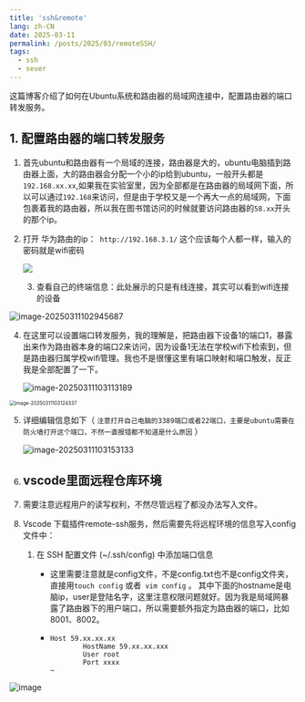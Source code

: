 ```yaml
---
title: 'ssh&remote'
lang: zh-CN
date: 2025-03-11
permalink: /posts/2025/03/remoteSSH/
tags:
  - ssh
  - sever
---
```

这篇博客介绍了如何在Ubuntu系统和路由器的局域网连接中，配置路由器的端口转发服务。

## 1. 配置路由器的端口转发服务

1. 首先ubuntu和路由器有一个局域的连接，路由器是大的，ubuntu电脑插到路由器上面，大的路由器会分配一个小的ip给到ubuntu，一般开头都是`192.168.xx.xx`,如果我在实验室里，因为全部都是在路由器的局域网下面，所以可以通过`192.168`来访问，但是由于学校又是一个再大一点的局域网，下面包裹着我的路由器，所以我在图书馆访问的时候就要访问路由器的`58.xx`开头的那个ip。

2. 打开 华为路由的ip：` http://192.168.3.1/` 这个应该每个人都一样，输入的密码就是wifi密码

   ![](https://virginia-pepper.oss-cn-guangzhou.aliyuncs.com/img/blog/202503111029348.png)

   3. 查看自己的终端信息：此处展示的只是有线连接，其实可以看到wifi连接的设备

![image-20250311102945687](https://virginia-pepper.oss-cn-guangzhou.aliyuncs.com/img/blog/202503111029748.png)



4. 在这里可以设置端口转发服务，我的理解是，把路由器下设备1的端口1，暴露出来作为路由器本身的端口2来访问，因为设备1无法在学校wifi下检索到，但是路由器归属学校wifi管理。我也不是很懂这里有端口映射和端口触发，反正我是全部配置了一下。

   ![image-20250311103113189](https://virginia-pepper.oss-cn-guangzhou.aliyuncs.com/img/blog/202503111031263.png)

<img src="https://virginia-pepper.oss-cn-guangzhou.aliyuncs.com/img/blog/202503111031402.png" alt="image-20250311103124337" style="zoom:60%;" />



5. 详细编辑信息如下（ `注意打开自己电脑的3389端口或者22端口，主要是ubuntu需要在防火墙打开这个端口，不然一直报错都不知道是什么原因` ） 

   ![image-20250311103153133](https://virginia-pepper.oss-cn-guangzhou.aliyuncs.com/img/blog/202503111031182.png)



1. ## vscode里面远程仓库环境

1. 需要注意远程用户的读写权利，不然尽管远程了都没办法写入文件。
2. Vscode 下载插件remote-ssh服务，然后需要先将远程环境的信息写入config文件中：
   1. 在 SSH 配置文件 (~/.ssh/config) 中添加端口信息
      -   这里需要注意就是config文件，不是config.txt也不是config文件夹，直接用`touch config` 或者` vim config` 。 其中下面的hostname是电脑ip，user是登陆名字，这里注意权限问题就好。因为我是局域网暴露了路由器下的用户端口，所以需要额外指定为路由器的端口，比如8001、8002。

      - ```Shell
        Host 59.xx.xx.xx
                HostName 59.xx.xx.xxx
                User root
                Port xxxx
        ~                       
        ```

![image](https://virginia-pepper.oss-cn-guangzhou.aliyuncs.com/img/blog/202503111032822.png)
